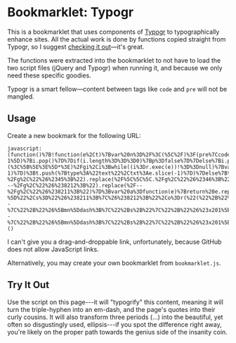 Bookmarklet: Typogr
===================
This is a bookmarklet that uses components of [Typogr](https://github.com/ekalinin/typogr.js) to typographically enhance sites. All the actual work is done by functions copied straight from Typogr, so I suggest [checking it out](https://github.com/ekalinin/typogr.js)&mdash;it's great.

The functions were extracted into the bookmarklet to not have to load
the two script files (jQuery and Typogr) when running it, and because
we only need these specific goodies.

Typogr is a smart fellow&mdash;content between tags like `code` and `pre` will not be mangled.

Usage
-----

Create a new bookmark for the following URL:

```
javascript:(function()%7B!function(e%2Ct)%7Bvar%20n%3D%2F%3C(%5C%2F)%3F(pre%7Ccode%7Ckbd%7Cscript%7Cmath%7Ctitle)%5B%5E%3E%5D*%3E%2Fi%3Bvar%20r%3Dfunction(e%2Ct)%7Breturn%20new%20RegExp(e%2Ct)%7D%3Bvar%20i%3Dfunction(e)%7Bvar%20t%3Ds(e)%2Cr%3D%5B%5D%2Ci%3D%5B%5D%2Cc%3D%22%22%2Ch%3D%22%22%2Cp%3Dfalse%2Cd%3D%22%22%2Cv%2Cm%3Bt.forEach(function(e)%7Bif(e.type%3D%3D%3D%22tag%22)%7Br.push(e.txt)%3Bif((h%3Dn.exec(e.txt))!%3D%3Dnull)%7Bc%3Dh%5B2%5D.toLowerCase()%3Bif(h%5B1%5D)%7Bif(i.length%3E0)%7Bif(c%3D%3D%3Di%5Bi.length-1%5D)%7Bi.pop()%7D%7Dif(i.length%3D%3D%3D0)%7Bp%3Dfalse%7D%7Delse%7Bi.push(c)%3Bp%3Dtrue%7D%7D%7Delse%7Bm%3De.txt%3Bv%3Dm.slice(-1)%3Bif(!p)%7Bm%3Do(m)%3Bm%3Du(m)%3Bm%3Da(m)%3Bm%3Df(m)%3Bswitch(m)%7Bcase%22'%22%3Aif(%2F%5CS%2F.test(d))%7Bm%3D%22%26%238217%3B%22%7Delse%7Bm%3D%22%26%238216%3B%22%7Dbreak%3Bcase'%22'%3Aif(%2F%5CS%2F.test(d))%7Bm%3D%22%26%238221%3B%22%7Delse%7Bm%3D%22%26%238220%3B%22%7Dbreak%3Bdefault%3Am%3Dl(m)%7D%7Dd%3Dv%3Br.push(m)%7D%7D)%3Breturn%20r.join(%22%22)%7D%3Bvar%20s%3Dfunction(e)%7Bvar%20t%3D%5B%5D%2Cn%3D0%2Cr%3D%2F(%5B%5E%3C%5D*)(%3C%5B%5E%3E%5D*%3E)%2Fgi%2Ci%3Bwhile((i%3Dr.exec(e))!%3D%3Dnull)%7Bvar%20s%3Di%5B1%5D%2Co%3Di%5B2%5D%3Bif(s)%7Bt.push(%7Btype%3A%22text%22%2Ctxt%3As%7D)%7Dt.push(%7Btype%3A%22tag%22%2Ctxt%3Ao%7D)%3Bn%3Dr.lastIndex%7Dif(r.lastIndex%3C%3De.length)%7Bif(e.slice(-1)%3D%3D%22.%22%26%26e.slice(-2)!%3D%22..%22)%7Bt.push(%7Btype%3A%22text%22%2Ctxt%3Ae.slice(n%2Ce.length-1)%7D)%3Bt.push(%7Btype%3A%22text%22%2Ctxt%3Ae.slice(-1)%7D)%7Delse%7Bt.push(%7Btype%3A%22text%22%2Ctxt%3Ae.slice(n)%7D)%7D%7Dreturn%20t%7D%3Bvar%20o%3Dfunction(e)%7Breturn%20e.replace(%2F%5C%5C%22%2Fg%2C%22%26%2334%3B%22).replace(%2F%5C%5C'%2Fg%2C%22%26%2339%3B%22).replace(%2F%5C%5C-%2Fg%2C%22%26%2345%3B%22).replace(%2F%5C%5C%5C.%2Fg%2C%22%26%2346%3B%22).replace(%2F%5C%5C%5C%5C%2Fg%2C%22%26%2392%3B%22).replace(%2F%5C%5C%60%2Fg%2C%22%26%2396%3B%22)%7D%3Bvar%20u%3Dfunction(e)%7Breturn%20e.replace(%2F---%2Fg%2C%22%26%238212%3B%22).replace(%2F--%2Fg%2C%22%26%238211%3B%22)%7D%3Bvar%20a%3Dfunction(e)%7Breturn%20e.replace(%2F%5C.%5C.%5C.%2Fg%2C%22%26%238230%3B%22).replace(%2F%5C.%20%5C.%20%5C.%2Fg%2C%22%26%238230%3B%22)%7D%3Bvar%20f%3Dfunction(e)%7Breturn%20e.replace(%2F%60%60%2Fg%2C%22%26%238220%3B%22).replace(%2F''%2Fg%2C%22%26%238221%3B%22)%7D%3Bvar%20l%3Dfunction(e)%7Bvar%20t%3D%22%5B!%5C%22%23%5C%5C%24%5C%5C%25%5C%5C'()*%2B%2C-.%5C%5C%2F%3A%3B%3C%3D%3E%3F%5C%5C%40%5C%5C%5B%5C%5C%5C%5C%5D%5C%5C%5E_%60%7B%7C%7D~%5D%22%2Cn%3D%22(%3F%3D%25s%5C%5CB)%22.replace(%22%25s%22%2Ct)%2Ci%3D%22%5B%5E%5C%5C%20%5C%5Ct%5C%5Cr%5C%5Cn%5C%5C%5B%5C%5C%7B%5C%5C(%5C%5C-%5D%22%2Cs%3D%22%26%238211%3B%7C%26%238212%3B%22%2Co%3Dr(%22(%22%2B%22%5C%5Cs%7C%22%2B%22%26nbsp%3B%7C%22%2B%22--%7C%22%2B%22%26%5Bmn%5Ddash%3B%7C%22%2Bs%2B%22%7C%22%2B%22%26%23x201%5B34%5D%3B%22%2B%22)%22%2B%22'%22%2B%22(%3F%3D%5C%5Cw)%22%2C%22g%22)%2Cu%3Dr(%22(%22%2Bi%2B%22)%22%2B%22'%22%2B%22(%3F!%5C%5Cs%20%7C%20s%5C%5Cb%20%7C%20%5C%5Cd)%22%2C%22g%22)%2Ca%3Dr(%22(%22%2Bi%2B%22)%22%2B%22'%22%2B%22(%3F!%5C%5Cs%20%7C%20s%5C%5Cb)%22%2C%22g%22)%2Cf%3Dr(%22(%22%2B%22%5C%5Cs%7C%22%2B%22%26nbsp%3B%7C%22%2B%22--%7C%22%2B%22%26%5Bmn%5Ddash%3B%7C%22%2Bs%2B%22%7C%22%2B%22%26%23x201%5B34%5D%3B%22%2B%22)%22%2B'%22'%2B%22(%3F%3D%5C%5Cw)%22%2C%22g%22)%2Cl%3Dr('%22(%3F%3D%5C%5Cs)'%2C%22g%22)%2Cc%3Dr(%22(%22%2Bi%2B')%22'%2C%22g%22)%3Breturn%20e.replace(r(%22%5E'%25s%22.replace(%22%25s%22%2Cn)%2C%22g%22)%2C%22%26%238217%3B%22).replace(r('%5E%22%25s'.replace(%22%25s%22%2Cn)%2C%22g%22)%2C%22%26%238221%3B%22).replace(%2F%22'(%3F%3D%5Cw)%2Fg%2C%22%26%238220%3B%26%238216%3B%22).replace(%2F'%22(%3F%3D%5Cw)%2Fg%2C%22%26%238216%3B%26%238220%3B%22).replace(%2F%5Cb'(%3F%3D%5Cd%7B2%7Ds)%2Fg%2C%22%26%238217%3B%22).replace(o%2C%22%241%26%238216%3B%22).replace(u%2C%22%241%26%238217%3B%22).replace(a%2C%22%241%26%238217%3B%242%22).replace(%22'%22%2C%22%26%238216%3B%22).replace(f%2C%22%241%26%238220%3B%22).replace(l%2C%22%26%238221%3B%22).replace(c%2C%22%241%26%238221%3B%22).replace('%22'%2C%22%26%238220%3B%22)%7D%3Bt.body.innerHTML%3Di(t.body.innerHTML)%3Balert(%22Dear%20Sir%2C%20I%20have%20typogrified.%20It%20was%20a%20great%20success.%22)%7D(window%2Cdocument)%7D)()
```

I can't give you a drag-and-droppable link, unfortunately, because GitHub does not allow JavaScript links.

Alternatively, you may create your own bookmarklet from `bookmarklet.js`.

Try It Out
----------

Use the script on this page---it will "typogrify" this content, meaning it will turn the triple-hyphen into an em-dash, and the page's quotes into their curly cousins. It will also transform three periods (...) into the beautiful, yet often so disgustingly used, ellipsis---if you spot the difference right away, you're likely on the proper path towards the genius side of the insanity coin.